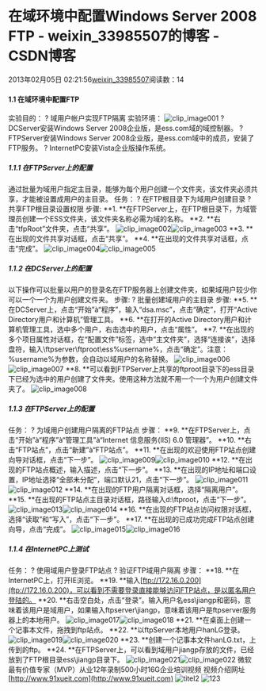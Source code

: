 # 在域环境中配置Windows Server  2008 FTP - weixin_33985507的博客 - CSDN博客
2013年02月05日 02:21:56[weixin_33985507](https://me.csdn.net/weixin_33985507)阅读数：14
#### 1.1 在域环境中配置FTP
实验目的：
? 域用户帐户实现FTP隔离
实验环境：
![clip_image001](http://91xueit.blog.51cto.com/attachment/201302/4/400469_1360001533E2Qf.png)
? DCServer安装Windows Server 2008企业版，是ess.com域的域控制器。
? FTPServer安装Windows Server 2008企业版，是ess.com域中的成员，安装了FTP服务。
? InternetPC安装Vista企业版操作系统。
##### 1.1.1 在FTPServer上的配置
通过批量为域用户指定主目录，能够为每个用户创建一个文件夹，该文件夹必须共享，才能被设置成用户的主目录。
任务：
? 在FTP根目录下为域用户创建目录
? 共享FTP根目录设置权限
步骤:
**1. **在FTPServer上，在FTP根目录下，为域管理员创建一个ESS文件夹，该文件夹名称必需为域的名称。
**2. **右击“tfpRoot”文件夹，点击“共享”。
![clip_image002](http://91xueit.blog.51cto.com/attachment/201302/4/400469_1360001551TLgU.png)![clip_image003](http://91xueit.blog.51cto.com/attachment/201302/4/400469_1360001584B5GZ.png)
**3. **在出现的文件共享对话框，点击“共享”。
**4. **在出现的文件共享对话框，点击“完成”。
![clip_image004](http://91xueit.blog.51cto.com/attachment/201302/4/400469_13600016099E8M.png)![clip_image005](http://91xueit.blog.51cto.com/attachment/201302/4/400469_1360001632B9tm.png)
##### 1.1.2 在DCServer上的配置
以下操作可以批量以用户的登录名在FTP服务器上创建文件夹，如果域用户较少你可以一个一个为用户创建文件夹。
步骤:
? 批量创建域用户的主目录
步骤:
**5. **在DCServer上，点击“开始”à“程序”，输入“dsa.msc”，点击“确定”，打开“Active Directory用户和计算机”管理工具。
**6. **在打开的Active Directory用户和计算机管理工具，选中多个用户，右击选中的用户，点击“属性”。
**7. **在出现的多个项目属性对话框，在“配置文件”标签，选中“主文件夹”，选择“连接诶”，选择盘符，输入\\ftpserver\ftproot\ess\%username%，点击“确定”。注意：%username%为参数，会自动以域用户的名称替换。
![clip_image006](http://91xueit.blog.51cto.com/attachment/201302/4/400469_1360001651NAzf.png)![clip_image007](http://91xueit.blog.51cto.com/attachment/201302/4/400469_1360001669VQ5m.png)
**8. **可以看到FTPServer上共享的ftproot目录下的ess目录下已经为选中的用户创建了文件夹。使用这种方法就不用一个一个为用户创建文件夹了。
![clip_image008](http://91xueit.blog.51cto.com/attachment/201302/4/400469_1360001699ycQo.png)
##### 1.1.3 在FTPServer上的配置
任务：
? 为域用户创建用户隔离的FTP站点
步骤：
**9. **在FTPServer上，点击“开始”à“程序”à“管理工具”à“Internet 信息服务(IIS) 6.0 管理器”。
**10. **右击“FTP站点”，点击“新建”à“FTP站点”。
**11. **在出现的欢迎使用FTP站点创建向导对话框，点击“下一步”。
![clip_image009](http://91xueit.blog.51cto.com/attachment/201302/4/400469_1360001717qJNx.png)![clip_image010](http://91xueit.blog.51cto.com/attachment/201302/4/400469_1360001755f40g.png)
**12. **在出现的FTP站点概述，输入描述，点击“下一步”。
**13. **在出现的IP地址和端口设置，IP地址选择“全部未分配”，端口默认21，点击“下一步”。
![clip_image011](http://91xueit.blog.51cto.com/attachment/201302/4/400469_1360001778qOgS.png)![clip_image012](http://91xueit.blog.51cto.com/attachment/201302/4/400469_1360001806CYIM.png)
**14. **在出现的FTP用户隔离对话框，选择“隔离用户”。
**15. **在出现的FTP站点主目录对话框，路径输入d:\ftproot，点击“下一步”。
![clip_image013](http://91xueit.blog.51cto.com/attachment/201302/4/400469_1360001830e6Dp.png)![clip_image014](http://91xueit.blog.51cto.com/attachment/201302/4/400469_13600018352yYP.png)
**16. **在出现的FTP站点访问权限对话框，选择“读取”和“写入”，点击“下一步”。
**17. **在出现的已成功完成FTP站点创建向导，点击“完成”。
![clip_image015](http://91xueit.blog.51cto.com/attachment/201302/4/400469_1360001851AaHY.png)![clip_image016](http://91xueit.blog.51cto.com/attachment/201302/4/400469_1360001867YrLJ.png)
##### 1.1.4 在InternetPC上测试
任务：
? 使用域用户登录FTP站点
? 验证FTP域用户隔离
步骤：
**18. **在InternetPC上，打开IE浏览。
**19. **输入[ftp://172.16.0.200](ftp://172.16.0.200)，可以看到不需要登录直接能够访问FTP站点，是以匿名用户登陆的。
**20. **右击空白处，点击“登录”。输入用户名ess\jiangp和密码，意味着该用户是域用户，如果输入ftpserver\jiangp，意味着该用户是ftpserver服务器上的本地用户。
![clip_image017](http://91xueit.blog.51cto.com/attachment/201302/4/400469_1360001910SoWZ.png)![clip_image018](http://91xueit.blog.51cto.com/attachment/201302/4/400469_1360001964Ps63.png)
**21. **在桌面上创建一个记事本文件，拖拽到ftp站点。
**22. **以ftpServer本地用户hanLG登录。
![clip_image019](http://91xueit.blog.51cto.com/attachment/201302/4/400469_1360001998CMxb.png)![clip_image020](http://91xueit.blog.51cto.com/attachment/201302/4/400469_1360002048phLt.png)
**23. **创建一个记事本文件hanLG.txt，上传到的ftp。
**24. **在FTPServer上，可以看到域用户jiangp存放的文件，已经放到了FTP根目录ess\jiangp目录下。
![clip_image021](http://91xueit.blog.51cto.com/attachment/201302/4/400469_1360002095G4Ha.png)![clip_image022](http://91xueit.blog.51cto.com/attachment/201302/4/400469_1360002104yzNH.png)
微软最有价值专家（MVP）从业12年录制500小时16G企业培训视频 视频介绍网址 [http://www.91xueit.com](http://www.91xueit.com)
![titel2](http://91xueit.blog.51cto.com/attachment/201302/4/400469_1360002108rydB.jpg)
![123](http://91xueit.blog.51cto.com/attachment/201302/4/400469_136000211235tS.jpg)

